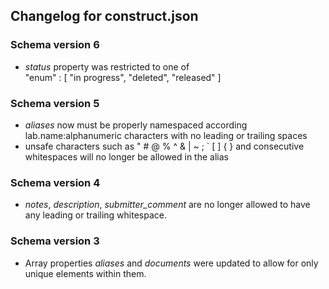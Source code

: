 ## Changelog for construct.json

### Schema version 6

* *status* property was restricted to one of  
    "enum" : [
        "in progress",
        "deleted",
        "released"
    ]
    
### Schema version 5

* *aliases* now must be properly namespaced according lab.name:alphanumeric characters with no leading or trailing spaces
* unsafe characters such as " # @ % ^ & | ~ ; ` [ ] { } and consecutive whitespaces will no longer be allowed in the alias

### Schema version 4

* *notes*, *description*, *submitter_comment* are no longer allowed to have any leading or trailing whitespace.

### Schema version 3

* Array properties *aliases* and *documents* were updated to allow for only unique elements within them.